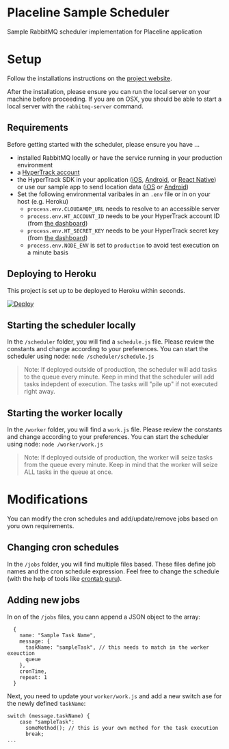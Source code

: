 # Placeline Sample Scheduler

Sample RabbitMQ scheduler implementation for Placeline application

# Setup

Follow the installations instructions on the [project website](https://www.rabbitmq.com/download.html).

After the installation, please ensure you can run the local server on your machine before proceeding.
If you are on OSX, you should be able to start a local server with the `rabbitmq-server` command.

## Requirements

Before getting started with the scheduler, please ensure you have ...

- installed RabbitMQ locally or have the service running in your production environment
- a [HyperTrack account](https://dashboard.hypertrack.com/signup)
- the HyperTrack SDK in your application ([iOS](https://github.com/hypertrack/quickstart-ios), [Android](https://github.com/hypertrack/quickstart-android), or [React Native](https://github.com/hypertrack/quickstart-react-native)) or use our sample app to send location data ([iOS](https://github.com/hypertrack/live-app-ios) or [Android](https://github.com/hypertrack/live-app-android))
- Set the following environmental varibales in an `.env` file or in on your host (e.g. Heroku)
  - `process.env.CLOUDAMQP_URL` needs to resolve to an accessible server
  - `process.env.HT_ACCOUNT_ID` needs to be your HyperTrack account ID (from [the dashboard](https://dashboard.hypertrack.com/setup))
  - `process.env.HT_SECRET_KEY` needs to be your HyperTrack secret key (from [the dashboard](https://dashboard.hypertrack.com/setup))
  - `process.env.NODE_ENV` is set to `production` to avoid test execution on a minute basis

## Deploying to Heroku

This project is set up to be deployed to Heroku within seconds.

[![Deploy](https://www.herokucdn.com/deploy/button.svg)](https://heroku.com/deploy?template=https://github.com/hypertrack/sample-scheduler-rabbitmq)

## Starting the scheduler locally

In the `/scheduler` folder, you will find a `schedule.js` file. Please review the constants and change according to your preferences. You can start the scheduler using node:
`node /scheduler/schedule.js`

> Note: If deployed outside of production, the scheduler will add tasks to the queue every minute. Keep in mind that the scheduler will add tasks indepdent of execution. The tasks will "pile up" if not executed right away.

## Starting the worker locally

In the `/worker` folder, you will find a `work.js` file. Please review the constants and change according to your preferences. You can start the scheduler using node:
`node /worker/work.js`

> Note: If deployed outside of production, the worker will seize tasks from the queue every minute. Keep in mind that the worker will seize ALL tasks in the queue at once.

# Modifications

You can modify the cron schedules and add/update/remove jobs based on yoru own requirements.

## Changing cron schedules

In the `/jobs` folder, you will find multiple files based. These files define job names and the cron schedule expression. Feel free to change the schedule (with the help of tools like [crontab guru](https://crontab.guru/)).

## Adding new jobs

In on of the `/jobs` files, you cann append a JSON object to the array:

```
  {
    name: "Sample Task Name",
    message: {
      taskName: "sampleTask", // this needs to match in the worker exeuction
      queue
    },
    cronTime,
    repeat: 1
  }
```

Next, you need to update your `worker/work.js` and add a new switch ase for the newly defined `taskName`:

```
switch (message.taskName) {
    case "sampleTask":
      someMethod(); // this is your own method for the task execution
      break;
...
```
